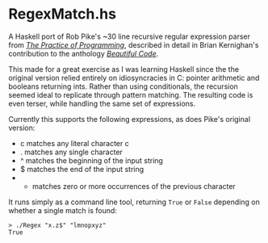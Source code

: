 # RegexMatch.hs

A Haskell port of Rob Pike's ~30 line recursive regular expression parser from [*The Practice of Programming*](https://www.amazon.com/Practice-Programming-Addison-Wesley-Professional-Computing/dp/020161586X), described in detail in Brian Kernighan's contribution to the anthology [*Beautiful Code*](http://www.cs.princeton.edu/courses/archive/spr09/cos333/beautiful.html).

This made for a great exercise as I was learning Haskell since the the original version relied entirely on idiosyncracies in C: pointer arithmetic and booleans returning ints. Rather than using conditionals, the recursion seemed ideal to replicate through pattern matching. The resulting code is even terser, while handling the same set of expressions.

Currently this supports the following expressions, as does Pike's original version:

*  c    matches any literal character c
*  .    matches any single character
*  ^    matches the beginning of the input string
*  $    matches the end of the input string
*  *    matches zero or more occurrences of the previous character

It runs simply as a command line tool, returning `True` or `False` depending on whether a single match is found:

```
> ./Regex "x.z$" "lmnopxyz"
True
```